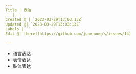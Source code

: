 ```yaml
---
Title | 表达
-- | --
Created @ | `2023-03-29T13:03:13Z`
Updated @| `2023-03-29T13:03:13Z`
Labels | ``
Edit @| [here](https://github.com/junxnone/s/issues/14)

---
```

- 语言表达
- 表情表达
- 肢体表达
